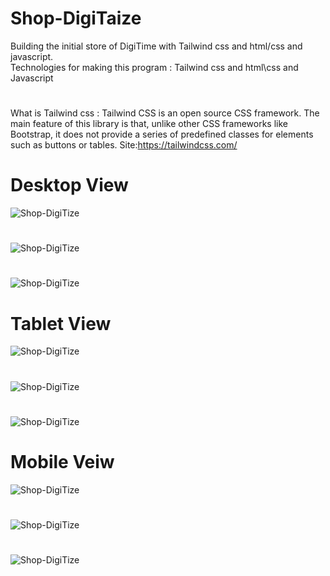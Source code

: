 # Shop-DigiTaize
Building the initial store of DigiTime with Tailwind css and html/css and javascript.
\
Technologies for making this program :   Tailwind css and html\css and Javascript 
#
What is Tailwind css  : Tailwind CSS is an open source CSS framework. The main feature of this library is that, unlike other CSS frameworks like Bootstrap, it does not provide a series of predefined classes for elements such as buttons or tables.
Site:https://tailwindcss.com/
#
# Desktop View
![Shop-DigiTize](Web-View/img7.png)
#
![Shop-DigiTize](Web-View/img9.png)
#
![Shop-DigiTize](Web-View/img8.png)
#
# Tablet  View
![Shop-DigiTize](Web-View/img3.jpg)
#
![Shop-DigiTize](Web-View/img5.jpg)
#
![Shop-DigiTize](Web-View/img6.jpg)
#
# Mobile Veiw
![Shop-DigiTize](Web-View/img2.jpg)
#
![Shop-DigiTize](Web-View/img4.jpg)
#
![Shop-DigiTize](Web-View/img1.jpg)
